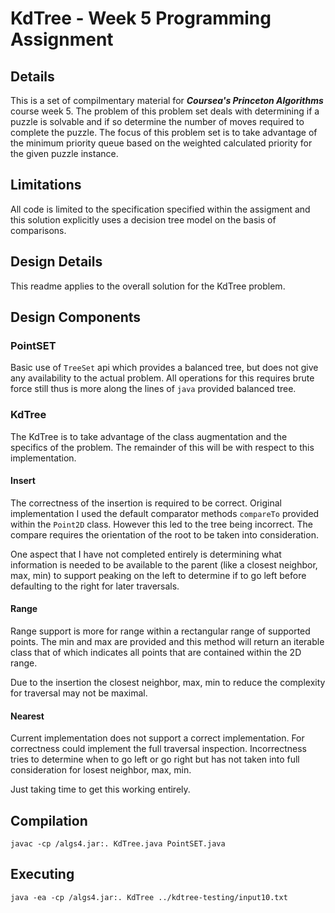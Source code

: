 # KdTree - Week 5 Programming Assignment
## Details
This is a set of compilmentary material for **_Coursea's Princeton Algorithms_** course week 5.  The problem of this problem set deals with determining if a puzzle is solvable and if so determine the number of moves required to complete the puzzle.  The focus of this problem set is to take advantage of the minimum priority queue based on the weighted calculated priority for the given puzzle instance.

## Limitations
All code is limited to the specification specified within the assigment and this solution explicitly uses a decision tree model on the basis of comparisons.

## Design Details
This readme applies to the overall solution for the KdTree problem.

## Design Components
### PointSET
Basic use of `TreeSet` api which provides a balanced tree, but does not give any availability to the actual problem.  All operations for this requires brute force still thus is more along the lines of `java` provided balanced tree.

### KdTree
The KdTree is to take advantage of the class augmentation and the specifics of the problem.  The remainder of this will be with respect to this implementation.

#### Insert
The correctness of the insertion is required to be correct.  Original implementation I used the default comparator methods `compareTo` provided within the `Point2D` class.  However this led to the tree being incorrect.  The compare requires the orientation of the root to be taken into consideration.  

One aspect that I have not completed entirely is determining what information is needed to be available to the parent (like a closest neighbor, max, min) to support peaking on the left to determine if to go left before defaulting to the right for later traversals.

#### Range
Range support is more for range within a rectangular range of supported points.  The min and max are provided and this method will return an iterable class that of which indicates all points that are contained within the 2D range.

Due to the insertion the closest neighbor, max, min to reduce the complexity for traversal may not be maximal.

#### Nearest
Current implementation does not support a correct implementation.  For correctness could implement the full traversal inspection.  Incorrectness tries to determine when to go left or go right but has not taken into full consideration for losest neighbor, max, min.

Just taking time to get this working entirely.

## Compilation
```
javac -cp /algs4.jar:. KdTree.java PointSET.java
```

## Executing
```
java -ea -cp /algs4.jar:. KdTree ../kdtree-testing/input10.txt 
```

